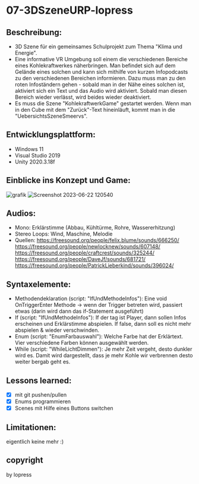 # 07-3DSzeneURP-lopress

## Beschreibung:
+ 3D Szene für ein gemeinsames Schulprojekt zum Thema "Klima und Energie".
+ Eine informative VR Umgebung soll einem die verschiedenen Bereiche eines Kohlekraftwerkes näherbringen. Man befindet sich auf dem Gelände eines solchen und kann sich mithilfe von kurzen Infopodcasts zu den verschiedenen Bereichen informieren. Dazu muss man zu den roten Infoständern gehen - sobald man in der Nähe eines solchen ist, aktiviert sich ein Text und das Audio wird aktiviert. Sobald man diesen Bereich wieder verlässt, wird beides wieder deaktiviert.
+ Es muss die Szene "KohlekraftwerkGame" gestartet werden. Wenn man in den Cube mit dem "Zurück"-Text hineinläuft, kommt man in die "UebersichtsSzeneSmeervs".

## Entwicklungsplattform:
+ Windows 11
+ Visual Studio 2019
+ Unity 2020.3.18f

## Einblicke ins Konzept und Game:
![grafik](https://user-images.githubusercontent.com/90834282/231729171-0206d0a3-5c3b-48d7-9fa6-abfd57dbb24b.png)
![Screenshot 2023-06-22 120540](https://github.com/4ahmns-2223-Sosem/07-3DSzeneURP-lopress/assets/90834282/ff79ad6f-2d0a-413a-b06e-0f2a0fdbe2ac)

## Audios:
+ Mono: Erklärstimme (Abbau, Kühltürme, Rohre, Wassererhitzung)
+ Stereo Loops: Wind,	Maschine, Melodie
+ Quellen: https://freesound.org/people/felix.blume/sounds/666250/ https://freesound.org/people/newlocknew/sounds/607148/ https://freesound.org/people/craftcrest/sounds/325244/ https://freesound.org/people/DaveJf/sounds/681721/ https://freesound.org/people/PatrickLieberkind/sounds/396024/

## Syntaxelemente:
+ Methodendeklaration (script: "IfUndMethodeInfos"): Eine void OnTriggerEnter Methode -> wenn der Trigger betreten wird, passiert etwas (darin wird dann das if-Statement ausgeführt) 
+ If (script: "IfUndMethodeInfos"): If der tag ist Player, dann sollen Infos erscheinen und Erklärstimme abspielen. If false, dann soll es nicht mehr abspielen & wieder verschwinden.
+ Enum (script: "EnumFarbauswahl"): Welche Farbe hat der Erklärtext. Vier verschiedene Farben können ausgewählt werden. 
+ While (script: "WhileLichtDimmen"): Je mehr Zeit vergeht, desto dunkler wird es. Damit wird dargestellt, dass je mehr Kohle wir verbrennen desto weiter bergab geht es.  

## Lessons learned:
- [x] mit git pushen/pullen
- [x] Enums programmieren
- [x] Scenes mit Hilfe eines Buttons switchen

## Limitationen:
eigentlich keine mehr :)

## copyright 
by lopress
